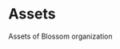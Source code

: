 # Assets
Assets of Blossom organization

<!-- <details>
<summary>Flower Logo</summary>
<br>
  
### Flower Logo
  
<img src ='./flower.png' width='20%'><br>

### Transparent Flower Logo

<img src ='./flower-trans.png' width='20%'>

</details>


<details>
<summary>Tree Logo</summary>
<br>
  
### Tree Logo
  
<img src ='./logo-1000x1000.png' width='50%'><br>

### Transparent Tree Logo

<img src ='./transparent-1000x1000.png'><br>

</details>


<details>
<summary>Banner</summary>
<br>
  
### Banner
  
<img src ='./banner.png' width='50%'><br>

</details> -->
